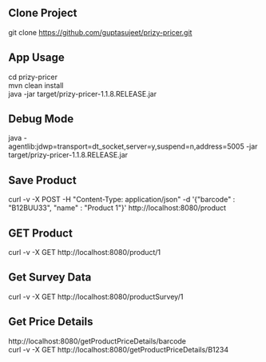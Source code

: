 Clone Project
-------------
git clone https://github.com/guptasujeet/prizy-pricer.git


App Usage
---------
cd prizy-pricer <br>
mvn clean install <br>
java -jar target/prizy-pricer-1.1.8.RELEASE.jar <br> 


Debug Mode
----------------
java -agentlib:jdwp=transport=dt_socket,server=y,suspend=n,address=5005 -jar target/prizy-pricer-1.1.8.RELEASE.jar


Save Product
-------------
curl -v -X POST -H "Content-Type: application/json" -d '{"barcode" : "B12BUU33", "name" : "Product 1"}'  http://localhost:8080/product


GET Product
------------
curl -v -X GET http://localhost:8080/product/1


Get Survey Data
----------------
curl -v -X GET http://localhost:8080/productSurvey/1


Get Price Details
-----------------
http://localhost:8080/getProductPriceDetails/barcode <br>
curl -v -X GET http://localhost:8080/getProductPriceDetails/B1234
